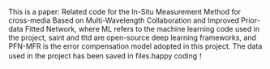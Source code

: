 This is a paper: Related code for the In-Situ Measurement Method for cross-media Based on Multi-Wavelength Collaboration and Improved Prior-data Fitted Network, where ML refers to the machine learning code used in the project, saint and tltd are open-source deep learning frameworks, and PFN-MFR is the error compensation model adopted in this project. The data used in the project has been saved in files.happy coding！
